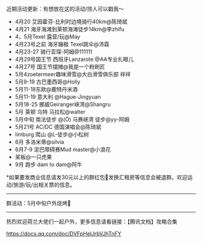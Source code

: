 近期活动更新：有想放在这的活动/捞人可以戳我～

- 4月20 艾因霍芬-比利时边境骑行40km@陈琦斌
- 4月21 海牙海滩到莱顿海滩徒步14km@李zhifu
- 4，5月Texel 露营/玩@May
- 4月23号之前 海牙蹦极 Texel跳伞@沛霖
- 4月23-27 骑行亚琛-阿姆@111111
- 4月29号国王节 西班牙Lanzarote @AA专业扎眼儿
- 4月27号 国王节摆摊@我是一个粉刷匠
- 5月4zoetermeer趣味滑雪@大白滑雪俱乐部 祥祥
- 5月9-19 古巴墨西哥@Holly 
- 5月11-18东欧@鹿特丹米酒
- 5月11-19 意大利 @Hague-Jingyuan
- 5月18-25 挪威Geiranger峡湾@Shangru
- 5月 莱顿 乌特 马拉松@walter
- 5月中旬 南法徒步 @(Ö) 马赛峡湾 徒步@yy-阿姆
- 5月21号 AC/DC 德国演唱会@陈琦斌
- limburg 爬山 @L-徒步@小松树
- 6月 多洛米蒂@silvia
- 6月7-9 泥巴障碍赛Mud master@小浪花
- 桨板@一只虎果
- 9月 跑步 dam to dam@阿牛

*如果要发商业信息请发30元以上的群红包🐶发换汇租房等信息会被退群。欢迎运动/旅游/玩/出相关票的信息。

----------

 群活动：5月中旬户外烧烤🍢

----------

热烈欢迎荷兰大佬们一起户外，更多信息请看链接：【腾讯文档】攻略合集

https://docs.qq.com/doc/DVFpHelJrbVJhTnFY
